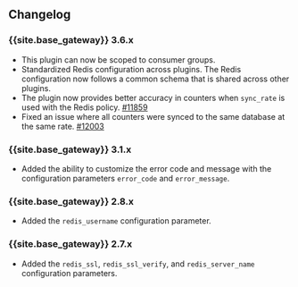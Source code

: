 ## Changelog

### {{site.base_gateway}} 3.6.x
* This plugin can now be scoped to consumer groups.
* Standardized Redis configuration across plugins. The Redis configuration now follows a common schema that is shared across other plugins.
* The plugin now provides better accuracy in counters when `sync_rate` is used with the Redis policy.
[#11859](https://github.com/Kong/kong/issues/11859)
* Fixed an issue where all counters were synced to the same database at the same rate.
[#12003](https://github.com/Kong/kong/issues/12003)

### {{site.base_gateway}} 3.1.x
* Added the ability to customize the error code and message with
the configuration parameters `error_code` and `error_message`.

### {{site.base_gateway}} 2.8.x

* Added the `redis_username` configuration parameter.

### {{site.base_gateway}}  2.7.x

* Added the `redis_ssl`, `redis_ssl_verify`, and `redis_server_name` configuration parameters.

[api-object]: /gateway/latest/admin-api/#api-object
[configuration]: /gateway/latest/reference/configuration
[consumer-object]: /gateway/api/admin-ee/latest/#/Consumers/list-consumer/
